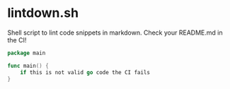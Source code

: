 # lintdown.sh

Shell script to lint code snippets in markdown. Check your README.md in the CI!

```go
package main

func main() {
    if this is not valid go code the CI fails
}
```

